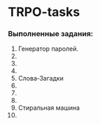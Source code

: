 # TRPO-tasks

### Выполненные задания:
1. Генератор паролей.
2. 
3. 
4. 
5. Слова-Загадки
6. 
7. 
8. 
9. Стиральная машина
10. 
